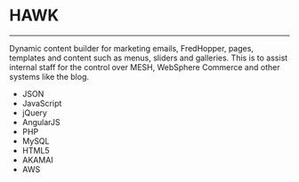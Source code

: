 # HAWK
---
Dynamic content builder for marketing emails, FredHopper, pages, templates and content such as menus, sliders and galleries. This is to assist internal staff for the control over MESH, WebSphere Commerce and other systems like the blog.

- JSON
- JavaScript
- jQuery
- AngularJS
- PHP
- MySQL
- HTML5
- AKAMAI
- AWS

